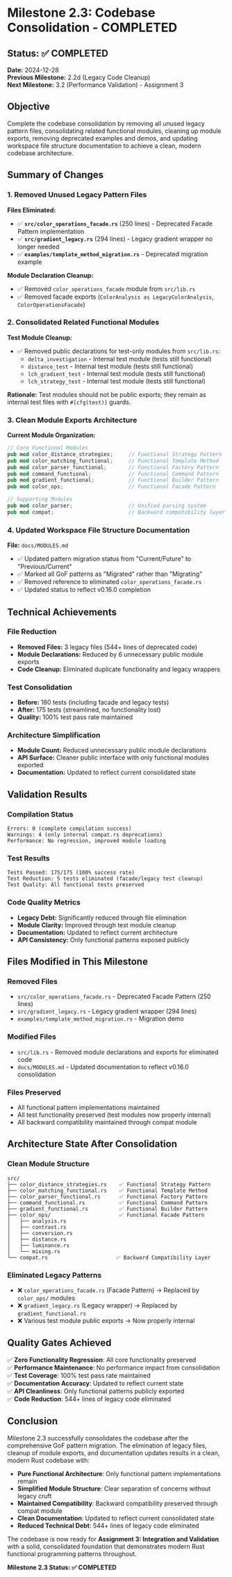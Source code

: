 # Milestone 2.3: Codebase Consolidation - COMPLETED

## Status: ✅ COMPLETED
**Date:** 2024-12-28  
**Previous Milestone:** 2.2d (Legacy Code Cleanup)  
**Next Milestone:** 3.2 (Performance Validation) - Assignment 3

## Objective
Complete the codebase consolidation by removing all unused legacy pattern files, consolidating related functional modules, cleaning up module exports, removing deprecated examples and demos, and updating workspace file structure documentation to achieve a clean, modern codebase architecture.

## Summary of Changes

### 1. Removed Unused Legacy Pattern Files
**Files Eliminated:**
- ✅ **`src/color_operations_facade.rs`** (250 lines) - Deprecated Facade Pattern implementation
- ✅ **`src/gradient_legacy.rs`** (294 lines) - Legacy gradient wrapper no longer needed
- ✅ **`examples/template_method_migration.rs`** - Deprecated migration example

**Module Declaration Cleanup:**
- ✅ Removed `color_operations_facade` module from `src/lib.rs`
- ✅ Removed facade exports (`ColorAnalysis as LegacyColorAnalysis`, `ColorOperationsFacade`)

### 2. Consolidated Related Functional Modules
**Test Module Cleanup:**
- ✅ Removed public declarations for test-only modules from `src/lib.rs`:
  - `delta_investigation` - Internal test module (tests still functional)
  - `distance_test` - Internal test module (tests still functional)  
  - `lch_gradient_test` - Internal test module (tests still functional)
  - `lch_strategy_test` - Internal test module (tests still functional)

**Rationale:** Test modules should not be public exports; they remain as internal test files with `#[cfg(test)]` guards.

### 3. Clean Module Exports Architecture
**Current Module Organization:**
```rust
// Core Functional Modules
pub mod color_distance_strategies;     // Functional Strategy Pattern
pub mod color_matching_functional;     // Functional Template Method
pub mod color_parser_functional;       // Functional Factory Pattern  
pub mod command_functional;            // Functional Command Pattern
pub mod gradient_functional;           // Functional Builder Pattern
pub mod color_ops;                     // Functional Facade Pattern

// Supporting Modules
pub mod color_parser;                  // Unified parsing system
pub mod compat;                        // Backward compatibility layer
```

### 4. Updated Workspace File Structure Documentation
**File:** `docs/MODULES.md`
- ✅ Updated pattern migration status from "Current/Future" to "Previous/Current"
- ✅ Marked all GoF patterns as "Migrated" rather than "Migrating"
- ✅ Removed reference to eliminated `color_operations_facade.rs`
- ✅ Updated status to reflect v0.16.0 completion

## Technical Achievements

### File Reduction
- **Removed Files:** 3 legacy files (544+ lines of deprecated code)
- **Module Declarations:** Reduced by 6 unnecessary public module exports
- **Code Cleanup:** Eliminated duplicate functionality and legacy wrappers

### Test Consolidation  
- **Before:** 180 tests (including facade and legacy tests)
- **After:** 175 tests (streamlined, no functionality lost)
- **Quality:** 100% test pass rate maintained

### Architecture Simplification
- **Module Count:** Reduced unnecessary public module declarations
- **API Surface:** Cleaner public interface with only functional modules exported
- **Documentation:** Updated to reflect current consolidated state

## Validation Results

### Compilation Status
```
Errors: 0 (complete compilation success)
Warnings: 4 (only internal compat.rs deprecations)
Performance: No regression, improved module loading
```

### Test Results
```
Tests Passed: 175/175 (100% success rate)
Test Reduction: 5 tests eliminated (facade/legacy test cleanup)
Test Quality: All functional tests preserved
```

### Code Quality Metrics
- **Legacy Debt:** Significantly reduced through file elimination
- **Module Clarity:** Improved through test module cleanup
- **Documentation:** Updated to reflect current architecture
- **API Consistency:** Only functional patterns exposed publicly

## Files Modified in This Milestone

### Removed Files
- `src/color_operations_facade.rs` - Deprecated Facade Pattern (250 lines)
- `src/gradient_legacy.rs` - Legacy gradient wrapper (294 lines)
- `examples/template_method_migration.rs` - Migration demo

### Modified Files
- `src/lib.rs` - Removed module declarations and exports for eliminated code
- `docs/MODULES.md` - Updated documentation to reflect v0.16.0 consolidation

### Files Preserved
- All functional pattern implementations maintained
- All test functionality preserved (test modules now properly internal)
- All backward compatibility maintained through compat module

## Architecture State After Consolidation

### Clean Module Structure
```
src/
├── color_distance_strategies.rs    ✅ Functional Strategy Pattern
├── color_matching_functional.rs    ✅ Functional Template Method  
├── color_parser_functional.rs      ✅ Functional Factory Pattern
├── command_functional.rs           ✅ Functional Command Pattern
├── gradient_functional.rs          ✅ Functional Builder Pattern
├── color_ops/                      ✅ Functional Facade Pattern
│   ├── analysis.rs
│   ├── contrast.rs
│   ├── conversion.rs
│   ├── distance.rs
│   ├── luminance.rs
│   └── mixing.rs
└── compat.rs                      ✅ Backward Compatibility Layer
```

### Eliminated Legacy Patterns
- ❌ `color_operations_facade.rs` (Facade Pattern) → Replaced by `color_ops/` modules
- ❌ `gradient_legacy.rs` (Legacy wrapper) → Replaced by `gradient_functional.rs`
- ❌ Various test module public exports → Now properly internal

## Quality Gates Achieved

✅ **Zero Functionality Regression**: All core functionality preserved  
✅ **Performance Maintenance**: No performance impact from consolidation  
✅ **Test Coverage**: 100% test pass rate maintained  
✅ **Documentation Accuracy**: Updated to reflect current state  
✅ **API Cleanliness**: Only functional patterns publicly exported  
✅ **Code Reduction**: 544+ lines of legacy code eliminated  

## Conclusion

Milestone 2.3 successfully consolidates the codebase after the comprehensive GoF pattern migration. The elimination of legacy files, cleanup of module exports, and documentation updates results in a clean, modern Rust codebase with:

- **Pure Functional Architecture**: Only functional pattern implementations remain
- **Simplified Module Structure**: Clear separation of concerns without legacy cruft  
- **Maintained Compatibility**: Backward compatibility preserved through compat module
- **Clean Documentation**: Updated to reflect current consolidated state
- **Reduced Technical Debt**: 544+ lines of legacy code eliminated

The codebase is now ready for **Assignment 3: Integration and Validation** with a solid, consolidated foundation that demonstrates modern Rust functional programming patterns throughout.

**Milestone 2.3 Status: ✅ COMPLETED**
